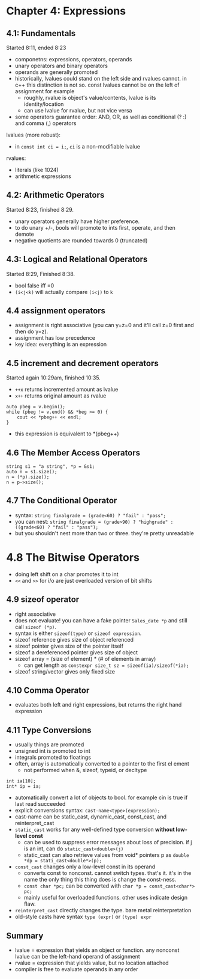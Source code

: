 # Chapter 4: Expressions
## 4.1: Fundamentals
Started 8:11, ended 8:23
- componetns: expressions, operators, operands
- unary operators and binary operators
- operands are generally promoted
- historically, lvalues could stand on the left side and rvalues cannot. in c++ this distinction is not so. const lvalues cannot be on the left of assignment for example
    - roughly, rvalue is object's value/contents, lvalue is its identity/location
    - can use lvalue for rvalue, but not vice versa
- some operators guarantee order: AND, OR, as well as conditional (? :) and comma (,) operators


lvalues (more robust):
- in `const int ci = i;`, `ci` is a non-modifiable lvalue

rvalues:
- literals (like 1024)
- arithmetic expressions

## 4.2: Arithmetic Operators
Started 8:23, finished 8:29.
- unary operators generally have higher preference. 
- to do unary +/-, bools will promote to ints first, operate, and then demote
- negative quotients are rounded towards 0 (truncated)

## 4.3: Logical and Relational Operators
Started 8:29, Finished 8:38.

- bool false iff =0
- `(i<j<k)` will actually compare `(i<j)` to `k`

## 4.4 assignment operators
- assignment is right associative (you can y=z=0 and it'll call z=0 first and then do y=z).
- assignment has low precedence
- key idea: everything is an expression

## 4.5 increment and decrement operators
Started again 10:29am, finished 10:35.
- `++x` returns incremented amount as lvalue
- `x++` returns original amount as rvalue

```
auto pbeg = v.begin();
while (pbeg != v.end() && *beg >= 0) {
    cout << *pbeg++ << endl;
}
```
- this expression is equivalent to *(pbeg++)

## 4.6 The Member Access Operators
```
string s1 = "a string", *p = &s1;
auto n = s1.size();
n = (*p).size();
n = p->size();
```

## 4.7 The Conditional Operator
- syntax: `string finalgrade = (grade<60) ? "fail" : "pass";`
- you can nest: `string finalgrade = (grade>90) ? "highgrade" : ((grade<60) ? "fail" : "pass");`
- but you shouldn't nest more than two or three. they're pretty unreadable

# 4.8 The Bitwise Operators
- doing left shift on a char promotes it to int
- `<<` and `>>` for i/o are just overloaded version of bit shifts

## 4.9 sizeof operator
- right associative
- does not evaluate! you can have a fake pointer `Sales_date *p` and still call `sizeof (*p)`. 
- syntax is either `sizeof(type)` or `sizeof expression`.
- sizeof reference gives size of object referenced
- sizeof pointer gives size of the pointer itself
- sizeof a dereferenced pointer gives size of object
- sizeof array = (size of element) * (# of elements in array)
    - can get length as `constexpr size_t sz = sizeof(ia)/sizeof(*ia);`
- sizeof string/vector gives only fixed size

## 4.10 Comma Operator
- evaluates both left and right expressions, but returns the right hand expression

## 4.11 Type Conversions
- usually things are promoted
- unsigned int is promoted to int
- integrals promoted to floatings
- often, array is automatically converted to a pointer to the first el ement
    - not performed when &, sizeof, typeid, or decltype
```
int ia[10];
int* ip = ia;
```
- automatically convert a lot of objects to bool. for example cin is true if last read succeeded
- explicit conversions syntax: `cast-name<type>(expression);`
- cast-name can be static_cast, dynamic_cast, const_cast, and reinterpret_cast
- `static_cast` works for any well-defined type conversion **without low-level const**
    - can be used to suppress error messages about loss of precision. if j is an int, can do `static_cast<double>(j)`
    - static_cast can also retrieve values from void* pointers p as `double *dp = stati_cast<double*>(p);`
- `const_cast` changes only a low-level const in its operand
    - converts const to nonconst. cannot switch types. that's it. it's in the name the only thing this thing does is change the const-ness.
    - `const char *pc;` can be converted with `char *p = const_cast<char*> pc;`
    - mainly useful for overloaded functions. other uses indicate design flaw.
- `reinterpret_cast` directly changes the type. bare metal reinterpretation
- old-style casts have syntax `type (expr)` or `(type) expr`

## Summary
- lvalue = expression that yields an object or function. any nonconst lvalue can be the left-hand operand of assignment
- rvalue = expression that yields value, but no location attached
- compiler is free to evaluate operands in any  order
